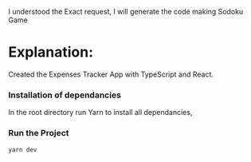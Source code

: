 I understood the Exact request,
I will generate the code making Sodoku Game

# Explanation:
Created the Expenses Tracker App with TypeScript and React.
### Installation of dependancies
In the root directory run Yarn to install all dependancies,
### Run the Project
`yarn dev`